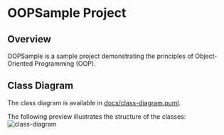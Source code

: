 # OOPSample Project

## Overview
OOPSample is a sample project demonstrating the principles of Object-Oriented Programming (OOP).

## Class Diagram
The class diagram is available in [docs/class-diagram.puml](docs/class-diagram.puml).

The following preview illustrates the structure of the classes:
![class-diagram](https://www.plantuml.com/plantuml/proxy?src=https://raw.githubusercontent.com/upc-pre-202520-1asi0729-7327/oop-sample/refs/heads/master/docs/class-diagram.puml)
